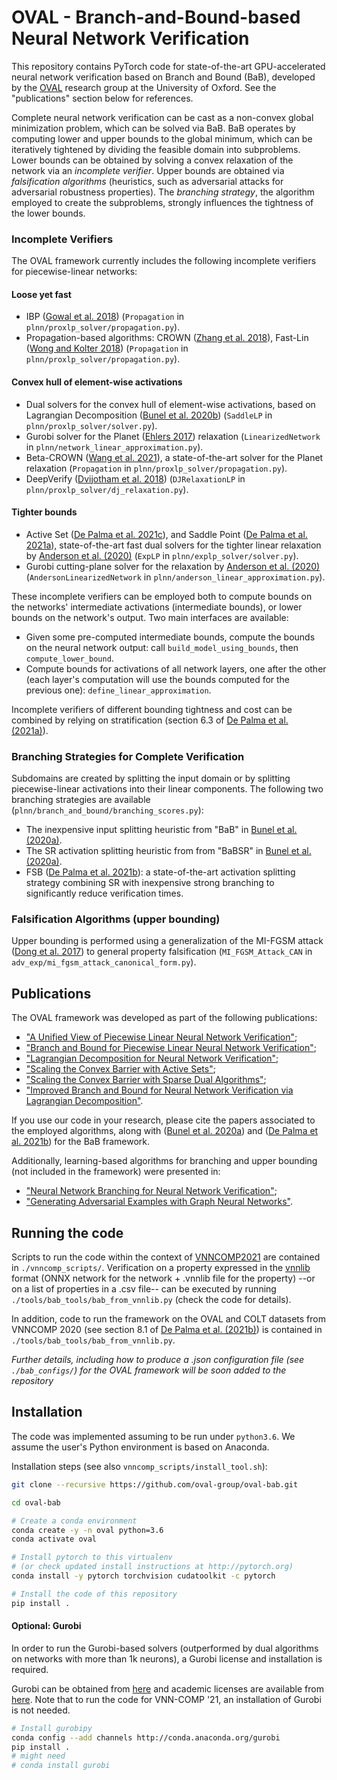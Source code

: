 # OVAL - Branch-and-Bound-based Neural Network Verification

This repository contains PyTorch code for state-of-the-art GPU-accelerated neural network verification based on 
Branch and Bound (BaB), developed by the [OVAL](https://www.robots.ox.ac.uk/~oval/) research group at the University of Oxford. 
See the "publications" section below for references. 

Complete neural network verification can be cast as a non-convex global minimization problem, which can be solved via BaB.
BaB operates by computing lower and upper bounds to the global minimum, which can be iteratively tightened by dividing the feasible domain into subproblems.
Lower bounds can be obtained by solving a convex relaxation of the network via an *incomplete verifier*. Upper bounds are obtained via *falsification algorithms* 
(heuristics, such as adversarial attacks for adversarial robustness properties). 
The *branching strategy*, the algorithm employed to create the subproblems, strongly influences the tightness of the lower bounds. 
  

### Incomplete Verifiers
The OVAL framework currently includes the following incomplete verifiers for piecewise-linear networks:
#### Loose yet fast
- IBP ([Gowal et al. 2018](https://arxiv.org/pdf/1810.12715.pdf)) (`Propagation` in `plnn/proxlp_solver/propagation.py`).
- Propagation-based algorithms: CROWN ([Zhang et al. 2018](https://arxiv.org/abs/1811.00866)), Fast-Lin ([Wong and Kolter 2018](https://arxiv.org/abs/1711.00851)) 
(`Propagation` in `plnn/proxlp_solver/propagation.py`).
#### Convex hull of element-wise activations
- Dual solvers for the convex hull of element-wise activations, based on Lagrangian Decomposition ([Bunel et al. 2020b](https://arxiv.org/abs/2002.10410)) (`SaddleLP` in `plnn/proxlp_solver/solver.py`).
- Gurobi solver for the Planet ([Ehlers 2017](https://arxiv.org/abs/1705.01320)) relaxation (`LinearizedNetwork` in `plnn/network_linear_approximation.py`). 
- Beta-CROWN ([Wang et al. 2021](https://arxiv.org/abs/2103.06624)), a state-of-the-art solver for the Planet relaxation (`Propagation` in `plnn/proxlp_solver/propagation.py`).
- DeepVerify ([Dvijotham et al. 2018](https://arxiv.org/abs/1803.06567)) (`DJRelaxationLP` in `plnn/proxlp_solver/dj_relaxation.py`).
#### Tighter bounds
- Active Set ([De Palma et al. 2021c](https://openreview.net/forum?id=uQfOy7LrlTR)), and Saddle Point ([De Palma et al. 2021a](https://arxiv.org/abs/2101.05844)), state-of-the-art fast dual solvers for the tighter linear relaxation by 
[Anderson et al. (2020)](https://arxiv.org/abs/1811.01988) (`ExpLP` in `plnn/explp_solver/solver.py`).
- Gurobi cutting-plane solver for the relaxation by [Anderson et al. (2020)](https://arxiv.org/abs/1811.01988) 
(`AndersonLinearizedNetwork` in `plnn/anderson_linear_approximation.py`).

These incomplete verifiers can be employed both to compute bounds on the networks' intermediate activations 
(intermediate bounds), or lower bounds on the network's output.
Two main interfaces are available:
- Given some pre-computed intermediate bounds, compute the bounds on the neural network output: 
call `build_model_using_bounds`, then `compute_lower_bound`.
- Compute bounds for activations of all network layers, one after the other (each layer's computation will use the 
bounds computed for the previous one): `define_linear_approximation`.

Incomplete verifiers of different bounding tightness and cost can be combined by relying on stratification (section 6.3 of [De Palma et al. (2021a)](https://arxiv.org/abs/2101.05844)). 

### Branching Strategies for Complete Verification

Subdomains are created by splitting the input domain or by splitting piecewise-linear activations into their linear components. The following two branching
strategies are available (`plnn/branch_and_bound/branching_scores.py`):
- The inexpensive input splitting heuristic from "BaB" in [Bunel et al. (2020a)](http://www.jmlr.org/papers/v21/19-468.html).
- The SR activation splitting heuristic from from "BaBSR" in [Bunel et al. (2020a)](http://www.jmlr.org/papers/v21/19-468.html).
- FSB ([De Palma et al. 2021b](https://arxiv.org/abs/2104.06718)): a state-of-the-art activation splitting strategy combining SR with inexpensive strong branching to significantly reduce verification times.  
 
### Falsification Algorithms (upper bounding)

Upper bounding is performed using a generalization of the MI-FGSM attack ([Dong et al. 2017](https://arxiv.org/abs/1710.06081)) to general property falsification (`MI_FGSM_Attack_CAN` in `adv_exp/mi_fgsm_attack_canonical_form.py`).


## Publications

The OVAL framework was developed as part of the following publications:
- ["A Unified View of Piecewise Linear Neural Network Verification"](https://arxiv.org/abs/1711.00455);
- ["Branch and Bound for Piecewise Linear Neural Network Verification"](http://www.jmlr.org/papers/v21/19-468.html);
- ["Lagrangian Decomposition for Neural Network Verification"](https://arxiv.org/abs/2002.10410);
- ["Scaling the Convex Barrier with Active Sets"](https://openreview.net/forum?id=uQfOy7LrlTR);
- ["Scaling the Convex Barrier with Sparse Dual Algorithms"](https://arxiv.org/abs/2101.05844);
- ["Improved Branch and Bound for Neural Network Verification via Lagrangian Decomposition"](https://arxiv.org/abs/2104.06718).

If you use our code in your research, please cite the papers associated to the employed algorithms, along with 
([Bunel et al. 2020a](http://www.jmlr.org/papers/v21/19-468.html)) and 
([De Palma et al. 2021b](https://arxiv.org/abs/2104.06718)) for the BaB framework.

Additionally, learning-based algorithms for branching and upper bounding (not included in the framework) were presented in:
- ["Neural Network Branching for Neural Network Verification"](https://arxiv.org/abs/1912.01329);
- ["Generating Adversarial Examples with Graph Neural Networks"](https://arxiv.org/abs/2105.14644).

  
## Running the code

Scripts to run the code within the context of [VNNCOMP2021](https://github.com/stanleybak/vnncomp2021) are contained in `./vnncomp_scripts/`.
Verification on a property expressed in the [vnnlib](http://www.vnnlib.org/) format 
(ONNX network for the network + .vnnlib file for the property) --or on a list of properties in a .csv file-- 
can be executed by running `./tools/bab_tools/bab_from_vnnlib.py` (check the code for details).

In addition, code to run the framework on the OVAL and COLT datasets from VNNCOMP 2020 
(see section 8.1 of [De Palma et al. (2021b)](https://arxiv.org/abs/2104.06718)) is contained in `./tools/bab_tools/bab_from_vnnlib.py`.

*Further details, including how to produce a .json configuration file (see `./bab_configs/`) for the OVAL framework will be soon added to the repository*  
  
## Installation
The code was implemented assuming to be run under `python3.6`.
We assume the user's Python environment is based on Anaconda.

Installation steps (see also `vnncomp_scripts/install_tool.sh`):
```bash
git clone --recursive https://github.com/oval-group/oval-bab.git

cd oval-bab

# Create a conda environment
conda create -y -n oval python=3.6
conda activate oval

# Install pytorch to this virtualenv
# (or check updated install instructions at http://pytorch.org)
conda install -y pytorch torchvision cudatoolkit -c pytorch 

# Install the code of this repository
pip install .
```

#### Optional: Gurobi
In order to run the Gurobi-based solvers (outperformed by dual algorithms on networks with more than 1k neurons), 
a Gurobi license and installation is required.

Gurobi can be obtained from [here](http://www.gurobi.com/downloads/gurobi-optimizer) and academic licenses are available
from [here](http://www.gurobi.com/academia/for-universities).
Note that to run the code for VNN-COMP '21, an installation of Gurobi is not needed. 

```bash
# Install gurobipy 
conda config --add channels http://conda.anaconda.org/gurobi
pip install .
# might need
# conda install gurobi
```  